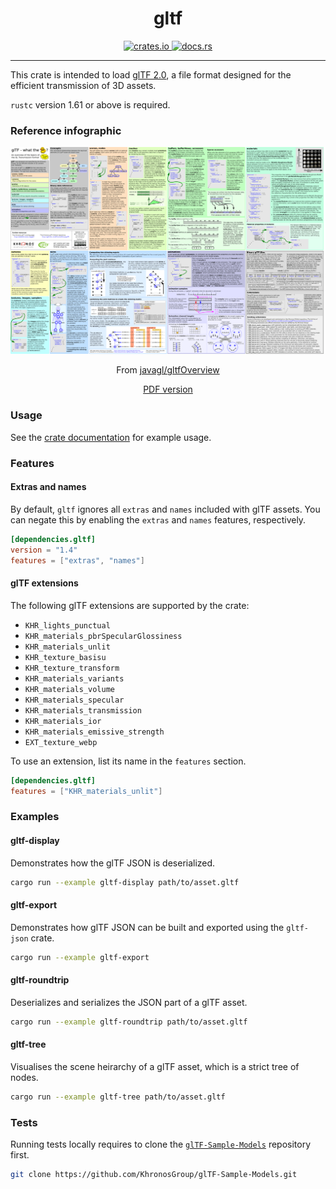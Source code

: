 <h1 align="center">
   gltf
</h1>
<p align="center">
   <a href="https://crates.io/crates/gltf">
      <img src="https://img.shields.io/crates/v/gltf.svg" alt="crates.io">
   </a>
   <a href="https://docs.rs/gltf">
      <img src="https://docs.rs/gltf/badge.svg" alt="docs.rs">
   </a>
</p>

---

This crate is intended to load [glTF 2.0](https://www.khronos.org/gltf), a file format designed for the efficient transmission of 3D assets.

`rustc` version 1.61 or above is required.

### Reference infographic

![infographic](https://raw.githubusercontent.com/KhronosGroup/glTF/main/specification/2.0/figures/gltfOverview-2.0.0d.png)

<p align="center">From <a href="https://github.com/javagl/gltfOverview">javagl/gltfOverview</a></p>
<p align="center"><a href="https://www.khronos.org/files/gltf20-reference-guide.pdf">PDF version</a></p>

### Usage

See the [crate documentation](https://docs.rs/gltf) for example usage.

### Features

#### Extras and names

By default, `gltf` ignores all `extras` and `names` included with glTF assets. You can negate this by enabling the `extras` and `names` features, respectively.

```toml
[dependencies.gltf]
version = "1.4"
features = ["extras", "names"]
```

#### glTF extensions

The following glTF extensions are supported by the crate:

- `KHR_lights_punctual`
- `KHR_materials_pbrSpecularGlossiness`
- `KHR_materials_unlit`
- `KHR_texture_basisu`
- `KHR_texture_transform`
- `KHR_materials_variants`
- `KHR_materials_volume`
- `KHR_materials_specular`
- `KHR_materials_transmission`
- `KHR_materials_ior`
- `KHR_materials_emissive_strength`
- `EXT_texture_webp`

To use an extension, list its name in the `features` section.

```toml
[dependencies.gltf]
features = ["KHR_materials_unlit"]
```

### Examples

#### gltf-display

Demonstrates how the glTF JSON is deserialized.

```sh
cargo run --example gltf-display path/to/asset.gltf
```

#### gltf-export

Demonstrates how glTF JSON can be built and exported using the `gltf-json` crate.

```sh
cargo run --example gltf-export
```

#### gltf-roundtrip

Deserializes and serializes the JSON part of a glTF asset.

```sh
cargo run --example gltf-roundtrip path/to/asset.gltf
```

#### gltf-tree

Visualises the scene heirarchy of a glTF asset, which is a strict tree of nodes.

```sh
cargo run --example gltf-tree path/to/asset.gltf
```

### Tests

Running tests locally requires to clone the [`glTF-Sample-Models`](https://github.com/KhronosGroup/glTF-Sample-Models) repository first.

```sh
git clone https://github.com/KhronosGroup/glTF-Sample-Models.git
```
